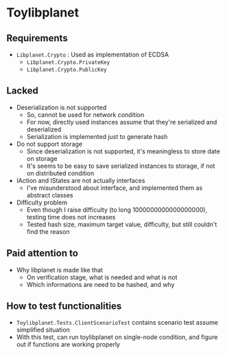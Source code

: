 Toylibplanet
============

## Requirements

- `Libplanet.Crypto` : Used as implementation of ECDSA
  - `Libplanet.Crypto.PrivateKey`
  - `Libplanet.Crypto.PublicKey`


## Lacked

- Deserialization is not supported
  - So, cannot be used for network condition
  - For now, directly used instances assume that they're serialized and deserialized
  - Serialization is implemented just to generate hash
- Do not support storage
  - Since deserialization is not supported, it's meaningless to store date on storage
  - It's seems to be easy to save serialized instances to storage, if not on distributed condition
- IAction and IStates are not actually interfaces
  - I've misunderstood about interface, and implemented them as abstract classes
- Difficulty problem
  - Even though I raise difficulty (to long 1000000000000000000), testing time does not increases
  - Tested hash size, maximum target value, difficulty, but still couldn't find the reason

## Paid attention to

- Why libplanet is made like that
  - On verification stage, what is needed and what is not
  - Which informations are need to be hashed, and why

## How to test functionalities

- `Toylibplanet.Tests.ClientScenarioTest` contains scenario test assume simplified situation
- With this test, can run toylibplanet on single-node condition, and figure out if functions are working properly